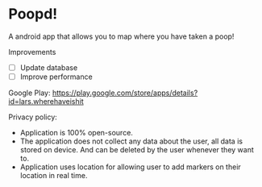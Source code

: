 # Poopd!
A android app that allows you to map where you have taken a poop!

Improvements
- [ ] Update database
- [ ] Improve performance

Google Play: https://play.google.com/store/apps/details?id=lars.wherehaveishit

Privacy policy:
* Application is 100% open-source.
* The application does not collect any data about the user, all data is stored on device. And can be deleted by the user whenever they want to.
* Application uses location for allowing user to add markers on their location in real time.

